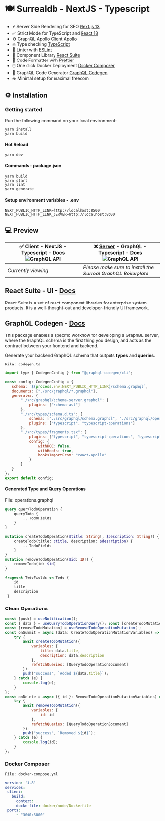 
# 🍽️ Surrealdb - NextJS - Typescript
- ⚡ Server Side Rendering  for SEO [Next.js 13](https://nextjs.org/)
- ✅ Strict Mode for TypeScript and [React 18](https://reactjs.org/docs/getting-started.html)
- ⚙️ GraphQL Apollo Client  [Apollo](https://github.com/apollographql/apollo-client#apollo-client)
- 🔥 Type checking  [TypeScript](https://www.typescriptlang.org/)
- 📏 Linter with  [ESLint](https://eslint.org/)
- 🌈 Component Library [React Suite](https://rsuitejs.com/components/overview/)
- 💖 Code Formatter with  [Prettier](https://prettier.io/)
- 🖱️ One click Docker Deployment [Docker Composer](https://docs.docker.com/compose/)
- 🤖 GraphQL Code Generator [GraphQL Codegen](https://www.the-guild.dev/graphql/codegen#live-demo)
- ☕ Minimal setup for maximal freedom


## ⚙️ Installation

### Getting started

Run the following command on your local environment:
```shell  
yarn install
yarn build
```  

#### Hot Reload
```shell  
yarn dev
```  

#### Commands - package.json
```shell
yarn build
yarn start
yarn lint
yarn generate
```  
#### Setup environment variables - .env
```env  
NEXT_PUBLIC_HTTP_LINK=http://localhost:8500
NEXT_PUBLIC_HTTP_LINK_SERVER=http://localhost:8500  
```  


## 💻 Preview
|✅ Client - NextJS - Typescript -  [Docs](#%EF%B8%8F-surrealdb---nextjs---typescript) ![GraphQL API](https://puu.sh/JqErT/00bfe4847c.gif) |❌ [Server](https://github.com/the-haus/surrealdb-graphql-boilerplate)  - GraphQL - Typescript - [Docs](https://github.com/the-haus/surrealdb-graphql-boilerplate) ![GraphQL API](https://puu.sh/JqEsq/7c552ac177.gif) |  
|--|--|  
| *Currently viewing* | *Please make sure to install the Surreal GraphQL Boilerplate* |

## React Suite - UI - [Docs](https://rsuitejs.com/components/overview/)
React Suite is a set of react component libraries for enterprise system products. It is a well-thought-out and developer-friendly UI framework.


## GraphQL Codegen - [Docs](https://www.graphql-yoga.com/docs)

This package enables a specific workflow for developing a GraphQL server, where the GraphQL schema is the first thing you design, and acts as the contract between your frontend and backend.

Generate your backend GraphQL schema that outputs **types** and **queries**.

    File: codegen.ts
 ```js  
import type { CodegenConfig } from "@graphql-codegen/cli";  
  
const config: CodegenConfig = {  
    schema: `${process.env.NEXT_PUBLIC_HTTP_LINK}/schema.graphql`,  
    documents: ["./src/graphql/*.graphql"],  
    generates: {  
        "./src/graphql/schema-server.graphql": {  
            plugins: ["schema-ast"]  
        },  
        "./src/types/schema.d.ts": {  
            schema: ["./src/graphql/schema.graphql", "./src/graphql/operations.graphql"],  
            plugins: ["typescript", "typescript-operations"]  
        },  
        "./src/types/fragments.tsx": {  
            plugins: ["typescript", "typescript-operations", "typescript-react-apollo"],  
            config: {  
                withHOC: false,  
                withHooks: true,  
                hooksImportFrom: "react-apollo"  
            }  
        }  
    }  
};  
export default config;
```

#### Generated Type and Query Operations
File: operations.graphql
```graphql  
query queryTodoOperation {  
    queryTodo {  
        ...TodoFields  
    }  
}  
  
mutation createTodoOperation($title: String!, $description: String!) {  
    createTodo(title: $title, description: $description) {  
        ...TodoFields  
    }  
}  
mutation removeTodoOperation($id: ID!) {  
    removeTodo(id: $id)  
}  
  
fragment TodoFields on Todo {  
    id  
    title
    description
 }
```  
### Clean Operations
```js  
const [push] = useNotification();    
const { data } = useQueryTodoOperationQuery(); const [createTodoMutation] = useCreateTodoOperationMutation();
const [removeTodoMutation] = useRemoveTodoOperationMutation();    
const onSubmit = async (data: CreateTodoOperationMutationVariables) => {    
    try {    
        await createTodoMutation({    
            variables: {    
                title: data.title,    
                description: data.description    
            },    
            refetchQueries: [QueryTodoOperationDocument]    
        });    
        push("success", `Added ${data.title}`);
    } catch (e) {    
        console.log(e);    
    }
};    
const onDelete = async ({ id }: RemoveTodoOperationMutationVariables) => {    
    try {    
        await removeTodoMutation({    
            variables: {    
                id: id    
            },  
            refetchQueries: [QueryTodoOperationDocument]    
        });    
        push("success", `Removed ${id}`);    
    } catch (e) {    
        console.log(id);      
    }
};
```  
### Docker Composer
    File: docker-compose.yml
 ```yaml  
version: '3.8'
services:    
  client:    
    build:    
      context: .    
      dockerfile: docker/node/Dockerfile    
  ports:    
      - "3000:3000"  
```
